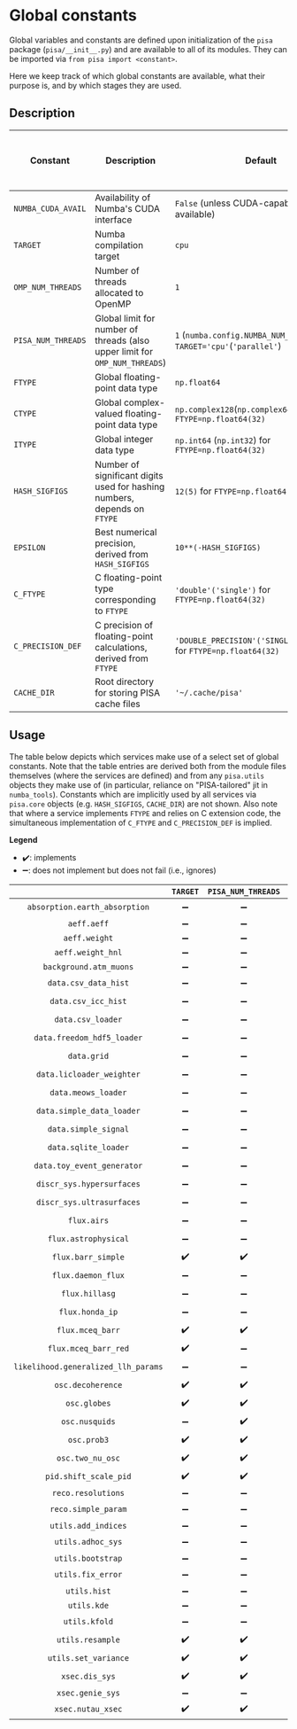 # Global constants

Global variables and constants are defined upon initialization of the `pisa` package (`pisa/__init__.py`) and are available to all of its modules.
They can be imported via `from pisa import <constant>`.

Here we keep track of which global constants are available, what their purpose is, and by which stages they are used.

## Description

| Constant           | Description                                                               | Default                                                               | Overwritten by environment variables (priority indicated where necessary) |
| ------------------ | ------------------------------------------------------------------------- | --------------------------------------------------------------------- | ------------------------------------------------------------------------- |
| `NUMBA_CUDA_AVAIL` | Availability of Numba's CUDA interface                                    | `False` (unless CUDA-capable GPU available)                           |                                                                           |
| `TARGET`           | Numba compilation target                                                  | `cpu`                                                                 | `PISA_TARGET` (GPU target only possible if `NUMBA_CUDA_AVAIL`)                                                              |
| `OMP_NUM_THREADS`  | Number of threads allocated to OpenMP                                     | `1`                                                                   | `OMP_NUM_THREADS`                                                         |
| `PISA_NUM_THREADS` | Global limit for number of threads (also upper limit for `OMP_NUM_THREADS`) | `1` (`numba.config.NUMBA_NUM_THREADS`) for `TARGET='cpu'`(`'parallel'`) | `PISA_NUM_THREADS`                                                         |
| `FTYPE`            | Global floating-point data type                                           | `np.float64`                                                          | `PISA_FTYPE`                                                              |
| `CTYPE`            | Global complex-valued floating-point data type                            | `np.complex128`(`np.complex64`) for `FTYPE=np.float64(32)`            |                                                                  |
| `ITYPE`            | Global integer data type                                                  | `np.int64` (`np.int32`) for `FTYPE=np.float64(32)`                    |                                                                  |
| `HASH_SIGFIGS`     | Number of significant digits used for hashing numbers, depends on `FTYPE` | `12(5)` for `FTYPE=np.float64(32)`                                    |                                                                           |
| `EPSILON`          | Best numerical precision, derived from `HASH_SIGFIGS`                     | `10**(-HASH_SIGFIGS)`                                                 |                                                                           |
| `C_FTYPE`          | C floating-point type corresponding to `FTYPE`                            | `'double'('single')` for `FTYPE=np.float64(32)`                       |                                                                           |
| `C_PRECISION_DEF`  | C precision of floating-point calculations, derived from `FTYPE`          | `'DOUBLE_PRECISION'('SINGLE_PRECISION')` for `FTYPE=np.float64(32)`   |                                                                           |
| `CACHE_DIR`        | Root directory for storing PISA cache files                               | `'~/.cache/pisa'`                                                     | 1.`PISA_CACHE_DIR`, 2.`XDG_CACHE_HOME/pisa`                               |

## Usage
The table below depicts which services make use of a select set of global constants.
Note that the table entries are derived both from the module files themselves (where the services are defined) and from any `pisa.utils` objects they make use of (in particular, reliance on "PISA-tailored" jit in `numba_tools`).
Constants which are implicitly used by all services via `pisa.core` objects (e.g. `HASH_SIGFIGS`, `CACHE_DIR`) are not shown.
Also note that where a service implements `FTYPE` and relies on C extension code, the simultaneous implementation of `C_FTYPE` and `C_PRECISION_DEF` is implied.

**Legend**
- :heavy_check_mark:: implements
- :heavy_minus_sign:: does not implement but does not fail (i.e., ignores)

|                            | `TARGET`    | `PISA_NUM_THREADS`     | `FTYPE`               |
| :------------------------: | :-------------------: | :-------------------: | :-------------------: |
| `absorption.earth_absorption` | :heavy_minus_sign: | :heavy_minus_sign: | :heavy_check_mark: |
| `aeff.aeff`                   | :heavy_minus_sign: | :heavy_minus_sign: | :heavy_minus_sign: |
| `aeff.weight`                 | :heavy_minus_sign: | :heavy_minus_sign: | :heavy_minus_sign: |
| `aeff.weight_hnl`             | :heavy_minus_sign: | :heavy_minus_sign: | :heavy_minus_sign: |
| `background.atm_muons`        | :heavy_minus_sign: | :heavy_minus_sign: | :heavy_minus_sign: |
| `data.csv_data_hist`          | :heavy_minus_sign: | :heavy_minus_sign: | :heavy_check_mark: |
| `data.csv_icc_hist`           | :heavy_minus_sign: | :heavy_minus_sign: | :heavy_check_mark: |
| `data.csv_loader`             | :heavy_minus_sign: | :heavy_minus_sign: | :heavy_check_mark: |
| `data.freedom_hdf5_loader`    | :heavy_minus_sign: | :heavy_minus_sign: | :heavy_check_mark: |
| `data.grid`                   | :heavy_minus_sign: | :heavy_minus_sign: | :heavy_check_mark: |
| `data.licloader_weighter`     | :heavy_minus_sign: | :heavy_minus_sign: | :heavy_check_mark: |
| `data.meows_loader`           | :heavy_minus_sign: | :heavy_minus_sign: | :heavy_check_mark: |
| `data.simple_data_loader`     | :heavy_minus_sign: | :heavy_minus_sign: | :heavy_check_mark: |
| `data.simple_signal`          | :heavy_minus_sign: | :heavy_minus_sign: | :heavy_check_mark: |
| `data.sqlite_loader`          | :heavy_minus_sign: | :heavy_minus_sign: | :heavy_check_mark: |
| `data.toy_event_generator`    | :heavy_minus_sign:    | :heavy_minus_sign: | :heavy_check_mark: |
| `discr_sys.hypersurfaces`     | :heavy_minus_sign:    | :heavy_minus_sign: | :heavy_check_mark:    |
| `discr_sys.ultrasurfaces`     | :heavy_minus_sign: | :heavy_minus_sign: | :heavy_check_mark: |
| `flux.airs`                   | :heavy_minus_sign: | :heavy_minus_sign: | :heavy_check_mark: |
| `flux.astrophysical`          | :heavy_minus_sign: | :heavy_minus_sign: | :heavy_check_mark: |
| `flux.barr_simple`            | :heavy_check_mark: | :heavy_check_mark: | :heavy_check_mark: |
| `flux.daemon_flux`            | :heavy_minus_sign: | :heavy_minus_sign: | :heavy_check_mark: |
| `flux.hillasg`                | :heavy_minus_sign: | :heavy_minus_sign: | :heavy_check_mark: |
| `flux.honda_ip`               | :heavy_minus_sign: | :heavy_minus_sign: | :heavy_check_mark: |
| `flux.mceq_barr`              | :heavy_check_mark: | :heavy_check_mark: | :heavy_check_mark: |
| `flux.mceq_barr_red`          | :heavy_check_mark:    | :heavy_minus_sign: | :heavy_check_mark:    |
| `likelihood.generalized_llh_params`   | :heavy_minus_sign: | :heavy_minus_sign: | :heavy_check_mark: |
| `osc.decoherence`             | :heavy_check_mark:    | :heavy_check_mark: | :heavy_check_mark:    |
| `osc.globes`                  | :heavy_check_mark:    | :heavy_check_mark: | :heavy_check_mark:    |
| `osc.nusquids`                | :heavy_minus_sign:    | :heavy_check_mark: | :heavy_check_mark:    |
| `osc.prob3`                   | :heavy_check_mark:    | :heavy_check_mark: | :heavy_check_mark:    |
| `osc.two_nu_osc`              | :heavy_check_mark:    | :heavy_check_mark: | :heavy_check_mark:    |
| `pid.shift_scale_pid`         | :heavy_check_mark: | :heavy_check_mark: | :heavy_check_mark: |
| `reco.resolutions`            | :heavy_minus_sign: | :heavy_minus_sign: | :heavy_minus_sign: |
| `reco.simple_param`           | :heavy_minus_sign: | :heavy_minus_sign: | :heavy_check_mark: |
| `utils.add_indices`           | :heavy_minus_sign:    | :heavy_minus_sign: | :heavy_minus_sign:    |
| `utils.adhoc_sys`             | :heavy_minus_sign:    | :heavy_minus_sign: | :heavy_check_mark:    |
| `utils.bootstrap`             | :heavy_minus_sign:    | :heavy_minus_sign: | :heavy_minus_sign:    |
| `utils.fix_error`             | :heavy_minus_sign:    | :heavy_minus_sign: | :heavy_check_mark:    |
| `utils.hist`                  | :heavy_minus_sign:    | :heavy_minus_sign: | :heavy_minus_sign:    |
| `utils.kde`                   | :heavy_minus_sign:    | :heavy_minus_sign: | :heavy_minus_sign:    |
| `utils.kfold`                 | :heavy_minus_sign:    | :heavy_minus_sign: | :heavy_check_mark:    |
| `utils.resample`              | :heavy_check_mark:    | :heavy_check_mark: | :heavy_check_mark:    |
| `utils.set_variance`          | :heavy_check_mark:    | :heavy_check_mark: | :heavy_check_mark:    |
| `xsec.dis_sys`                | :heavy_check_mark: | :heavy_check_mark: | :heavy_check_mark: |
| `xsec.genie_sys`              | :heavy_minus_sign:    | :heavy_minus_sign: | :heavy_minus_sign:    |
| `xsec.nutau_xsec`             | :heavy_check_mark:    | :heavy_check_mark: | :heavy_check_mark:    |
